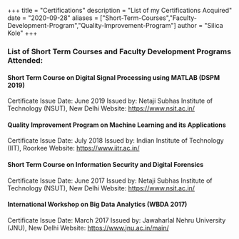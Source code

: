 +++
title = "Certifications"
description = "List of my Certifications Acquired"
date = "2020-09-28"
aliases = ["Short-Term-Courses","Faculty-Development-Program","Quality-Improvement-Program"]
author = "Silica Kole"
+++

### List of Short Term Courses and Faculty Development Programs Attended:

#### Short Term Course on Digital Signal Processing using MATLAB (DSPM 2019)
Certificate Issue Date: June 2019
Issued by: Netaji Subhas Institute of Technology (NSUT), New Delhi
Website: <https://www.nsit.ac.in/>

#### Quality Improvement Program on Machine Learning and its Applications
Certificate Issue Date: July 2018
Issued by: Indian Institute of Technology (IIT), Roorkee
Website: <https://www.iitr.ac.in/>

#### Short Term Course on Information Security and Digital Forensics
Certificate Issue Date: June 2017
Issued by: Netaji Subhas Institute of Technology (NSUT), New Delhi
Website: <https://www.nsit.ac.in/>

#### International Workshop on Big Data Analytics (WBDA 2017)
Certificate Issue Date: March 2017
Issued by: Jawaharlal Nehru University (JNU), New Delhi
Website: <https://www.jnu.ac.in/main/>